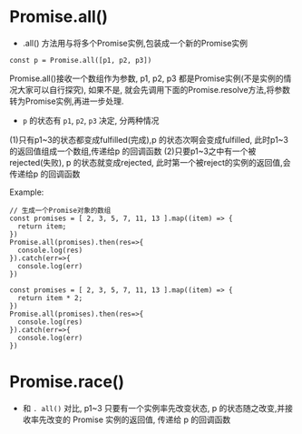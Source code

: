 # Promise.all()
+ .all() 方法用与将多个Promise实例,包装成一个新的Promise实例
```
const p = Promise.all([p1, p2, p3])
```
Promise.all()接收一个数组作为参数, p1, p2, p3 都是Promise实例(不是实例的情况大家可以自行探究), 如果不是, 就会先调用下面的Promise.resolve方法,将参数转为Promise实例,再进一步处理.
+ `p` 的状态有 `p1`, `p2`, `p3` 决定, 分两种情况

(1)只有p1~3的状态都变成fulfilled(完成),p 的状态次啊会变成fulfilled, 此时p1~3的返回值组成一个数组,传递给p 的回调函数
(2)只要p1~3之中有一个被rejected(失败), p 的状态就变成rejected, 此时第一个被reject的实例的返回值,会传递给p 的回调函数

Example:
```
// 生成一个Promise对象的数组
const promises = [ 2, 3, 5, 7, 11, 13 ].map((item) => {
  return item;
})
Promise.all(promises).then(res=>{
  console.log(res)
}).catch(err=>{
  console.log(err)
})

const promises = [ 2, 3, 5, 7, 11, 13 ].map((item) => {
  return item * 2;
})
Promise.all(promises).then(res=>{
  console.log(res)
}).catch(err=>{
  console.log(err)
})
```

# Promise.race()
+ 和 `. all()` 对比, p1~3 只要有一个实例率先改变状态, p 的状态随之改变,并接收率先改变的 Promise 实例的返回值, 传递给 p 的回调函数


